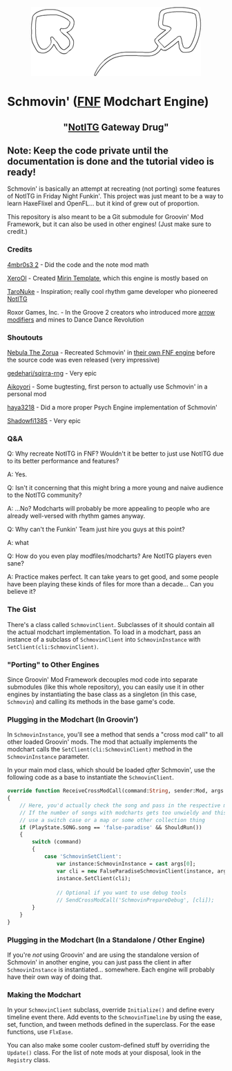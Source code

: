 <p align="center">
  <img src="https://github.com/4mbr0s3-2/Schmovin/blob/main/SchmovinLogo.png?raw=true" alt="Schmovin' Logo"/>
</p>

# Schmovin' ([FNF](https://github.com/ninjamuffin99/Funkin) Modchart Engine)
<h2 align="center">"<a href="https://notitg.heysora.net/">NotITG</a> Gateway Drug"</p>

## Note: Keep the code private until the documentation is done and the tutorial video is ready!

Schmovin' is basically an attempt at recreating (not porting) some features of NotITG in Friday Night Funkin'.
This project was just meant to be a way to learn HaxeFlixel and OpenFL... but it kind of grew out of proportion.

This repository is also meant to be a Git submodule for Groovin' Mod Framework, but it can also be used in other engines! (Just make sure to credit.)

### Credits

[4mbr0s3 2](https://www.youtube.com/channel/UCez-Erpr0oqmC71vnDrM9yA) - Did the code and the note mod math

[XeroOl](https://www.youtube.com/c/XeroOl) - Created [Mirin Template](https://xerool.github.io/notitg-mirin/), which this engine is mostly based on

[TaroNuke](https://twitter.com/TaroNuke) - Inspiration; really cool rhythm game developer who pioneered [NotITG](https://notitg.heysora.net/)

Roxor Games, Inc. - In the Groove 2 creators who introduced more [arrow modifiers](http://manual.pocitac.com/en/modifiers.html) and mines to Dance Dance Revolution

### Shoutouts

[Nebula The Zorua](https://twitter.com/Nebula_Zorua) - Recreated Schmovin' in [their own FNF engine](https://github.com/nebulazorua/andromeda-engine/blob/e6686c04ccebada08d8574e1c46b6188738debb2/source/modchart/modifiers/PerspectiveModifier.hx) before the source code was even released (very impressive)

[gedehari/sqirra-rng](https://twitter.com/gedehari) - Very epic

[Aikoyori](https://twitter.com/Aikoyori) - Some bugtesting, first person to actually use Schmovin' in a personal mod

[haya3218](https://github.com/haya3218) - Did a more proper Psych Engine implementation of Schmovin'

[Shadowfi1385](https://twitter.com/Shadowfi1385) - Very epic

### Q&A
Q: Why recreate NotITG in FNF? Wouldn't it be better to just use NotITG due to its better performance and features?

A: Yes.

Q: Isn't it concerning that this might bring a more young and naive audience to the NotITG community?

A: ...No? Modcharts will probably be more appealing to people who are already well-versed with rhythm games anyway.

Q: Why can't the Funkin' Team just hire you guys at this point?

A: what

Q: How do you even play modfiles/modcharts? Are NotITG players even sane?

A: Practice makes perfect. It can take years to get good, and some people have been playing these kinds of files for more than a decade... Can you believe it?

### The Gist
There's a class called `SchmovinClient`. Subclasses of it should contain all the actual modchart implementation. 
To load in a modchart, pass an instance of a subclass of `SchmovinClient` into `SchmovinInstance` with `SetClient(cli:SchmovinClient)`.

### "Porting" to Other Engines
Since Groovin' Mod Framework decouples mod code into separate submodules (like this whole repository), you can easily use it in other engines by instantiating the base class as a singleton (in this case, `Schmovin`) and calling its methods in the base game's code.

### Plugging in the Modchart (In Groovin')
In `SchmovinInstance`, you'll see a method that sends a "cross mod call" to all other loaded Groovin' mods.
The mod that actually implements the modchart calls the `SetClient(cli:SchmovinClient)` method in the `SchmovinInstance` parameter.

In your main mod class, which should be loaded *after* Schmovin', use the following code as a base to instantiate the `SchmovinClient`.
```haxe
override function ReceiveCrossModCall(command:String, sender:Mod, args:Array<Dynamic>)
{
    // Here, you'd actually check the song and pass in the respective modchart
    // If the number of songs with modcharts gets too unwieldy and this code gets too long,
    // use a switch case or a map or some other collection thing 
    if (PlayState.SONG.song == 'false-paradise' && ShouldRun())
    {
        switch (command)
        {
            case 'SchmovinSetClient':
                var instance:SchmovinInstance = cast args[0];
                var cli = new FalseParadiseSchmovinClient(instance, args[1], args[2]);
                instance.SetClient(cli);
                
                // Optional if you want to use debug tools
                // SendCrossModCall('SchmovinPrepareDebug', [cli]);
        }
    }
}
```

### Plugging in the Modchart (In a Standalone / Other Engine)

If you're *not* using Groovin' and are using the standalone version of Schmovin' in another engine, you can just pass the client in after `SchmovinInstance` is instantiated... somewhere. Each engine will probably have their own way of doing that.

### Making the Modchart
In your `SchmovinClient` subclass, override `Initialize()` and define every timeline event there.
Add events to the `SchmovinTimeline` by using the ease, set, function, and tween methods defined in the superclass.
For the ease functions, use `FlxEase`.

You can also make some cooler custom-defined stuff by overriding the `Update()` class.
For the list of note mods at your disposal, look in the `Registry` class.
